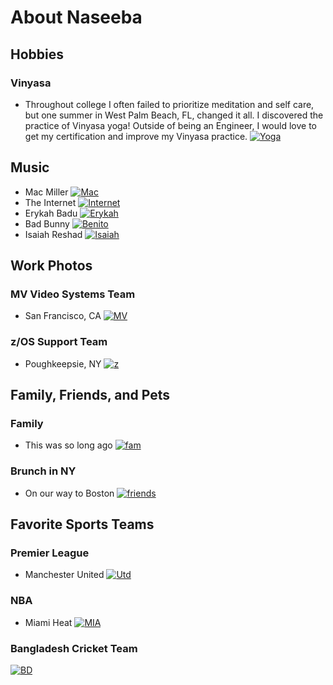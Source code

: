 # About Naseeba

## Hobbies

### Vinyasa
- Throughout college I often failed to prioritize meditation and self care, but one summer in West Palm Beach, FL, changed it all. I discovered the practice of Vinyasa yoga! Outside of being an Engineer, I would love to get my certification and improve my Vinyasa practice.
[![Yoga](/assets/img/vinyasa.jpg)](https://oneflowyoga.com/blog/what-is-vinyasa-yoga)

## Music
- Mac Miller
[![Mac](/assets/img/macmiller.png)]()
- The Internet
[![Internet](/assets/img/internet.jpg)]()
- Erykah Badu
[![Erykah](/assets/img/erk.jpg)]()
- Bad Bunny
[![Benito](/assets/img/badbunny.webp)]()
- Isaiah Reshad
[![Isaiah](/assets/img/isr.jpg)]()

## Work Photos

### MV Video Systems Team
- San Francisco, CA
[![MV](/assets/img/VideoSystemsTeam.jpeg)]()

### z/OS Support Team
- Poughkeepsie, NY
[![z](/assets/img/IBM.JPG)]()

## Family, Friends, and Pets

### Family
- This was so long ago
[![fam](/assets/img/fam.JPG)]()

### Brunch in NY
- On our way to Boston
[![friends](/assets/img/brunch.JPG)]()

## Favorite Sports Teams

### Premier League
- Manchester United
[![Utd](/assets/img/utd.png)]()

### NBA
- Miami Heat
[![MIA](/assets/img/MIA.png)]()

### Bangladesh Cricket Team
[![BD](/assets/img/cricket.jpg)]()
